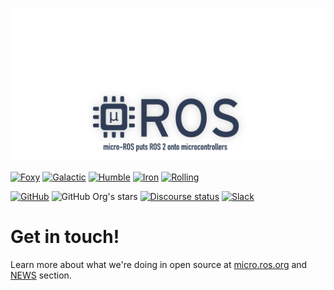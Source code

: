 
![banner](.images/banner-dark-theme.png#gh-dark-mode-only)
![banner](.images/banner-light-theme.png#gh-light-mode-only)

[![Foxy](https://img.shields.io/badge/ROS%202-Foxy-green?style=flat&logo=ros)](https://github.com/micro-ROS/micro_ros_setup/tree/foxy)
[![Galactic](https://img.shields.io/badge/ROS%202-Galactic-green?style=flat&logo=ros)](https://github.com/micro-ROS/micro_ros_setup/tree/galactic)
[![Humble](https://img.shields.io/badge/ROS%202-Humble-green?style=flat&logo=ros)](https://github.com/micro-ROS/micro_ros_setup/tree/humble)
[![Iron](https://img.shields.io/badge/ROS%202-Iron-green?style=flat&logo=ros)](https://github.com/micro-ROS/micro_ros_setup/tree/iron)
[![Rolling](https://img.shields.io/badge/ROS%202-Rolling-green?style=flat&logo=ros)](https://github.com/micro-ROS/micro_ros_setup/tree/rolling)

[![GitHub](https://img.shields.io/github/license/micro-ros/micro_ros_setup)](https://github.com/micro-ROS/micro_ros_setup/blob/galactic/LICENSE)
![GitHub Org's stars](https://img.shields.io/github/stars/micro-ros)
[![Discourse status](https://img.shields.io/discourse/status?label=ROS%20Discourse&logo=ros&server=https%3A%2F%2Fdiscourse.ros.org%2F)](https://discourse.ros.org/c/embedded/9)
[![Slack](https://img.shields.io/badge/slack-micro--ROS-orange?logo=slack)](https://communityinviter.com/apps/micro-ros/micro-ros)

# Get in touch!

Learn more about what we're doing in open source at [micro.ros.org](https://micro.ros.org) and [NEWS](https://micro.ros.org/blog/2021/09/08/MicrosoftAzureRTOS/) section.
